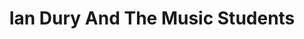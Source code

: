 ---
title: "Ian Dury And The Music Students"
summary: ""
image: "ian-dury-and-the-music-students.jpg"
apple_music_artist_url: "None"
---